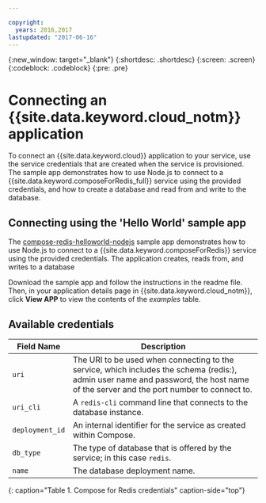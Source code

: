 ```yaml
---

copyright:
  years: 2016,2017
lastupdated: "2017-06-16"
---
```


{:new_window: target="_blank"}
{:shortdesc: .shortdesc}
{:screen: .screen}
{:codeblock: .codeblock}
{:pre: .pre}

# Connecting an {{site.data.keyword.cloud_notm}} application

To connect an {{site.data.keyword.cloud}} application to your service, use the service credentials that are created when the service is provisioned. The sample app demonstrates how to use Node.js to connect to a {{site.data.keyword.composeForRedis_full}} service using the provided credentials, and how to create a database and read from and write to the database.

## Connecting using the 'Hello World' sample app

The [compose-redis-helloworld-nodejs](https://github.com/IBM-Bluemix/compose-redis-helloworld-nodejs) sample app demonstrates how to use Node.js to connect to a {{site.data.keyword.composeForRedis}} service using the provided credentials. The application creates, reads from, and writes to a database

Download the sample app and follow the instructions in the readme file. Then, in your application details page in {{site.data.keyword.cloud_notm}}, click **View APP** to view the contents of the *examples* table.

## Available credentials

Field Name|Description
----------|-----------
`uri`|The URI to be used when connecting to the service, which includes the schema (redis:), admin user name and password, the host name of the server and the port number to connect to.
`uri_cli`|A `redis-cli` command line that connects to the database instance.
`deployment_id`|An internal identifier for the service as created within Compose.
`db_type`|The type of database that is offered by the service; in this case `redis`.
`name`|The database deployment name.
{: caption="Table 1. Compose for Redis credentials" caption-side="top"}
